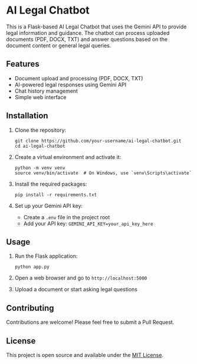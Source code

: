 # AI Legal Chatbot

This is a Flask-based AI Legal Chatbot that uses the Gemini API to provide legal information and guidance. The chatbot can process uploaded documents (PDF, DOCX, TXT) and answer questions based on the document content or general legal queries.

## Features

- Document upload and processing (PDF, DOCX, TXT)
- AI-powered legal responses using Gemini API
- Chat history management
- Simple web interface

## Installation

1. Clone the repository:
   ```
   git clone https://github.com/your-username/ai-legal-chatbot.git
   cd ai-legal-chatbot
   ```

2. Create a virtual environment and activate it:
   ```
   python -m venv venv
   source venv/bin/activate  # On Windows, use `venv\Scripts\activate`
   ```

3. Install the required packages:
   ```
   pip install -r requirements.txt
   ```

4. Set up your Gemini API key:
   - Create a `.env` file in the project root
   - Add your API key: `GEMINI_API_KEY=your_api_key_here`

## Usage

1. Run the Flask application:
   ```
   python app.py
   ```

2. Open a web browser and go to `http://localhost:5000`

3. Upload a document or start asking legal questions

## Contributing

Contributions are welcome! Please feel free to submit a Pull Request.

## License

This project is open source and available under the [MIT License](LICENSE).
